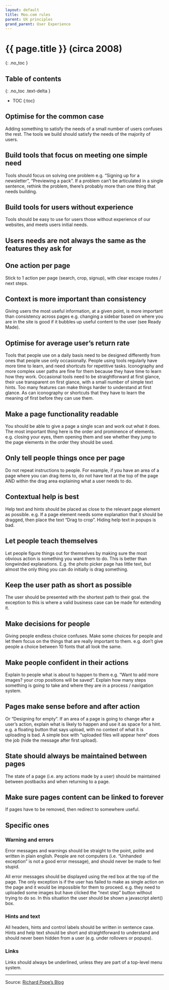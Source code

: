 ```yaml
---
layout: default
title: Moo.com rules 
parent: UX principles
grand_parent: User Experience
---
```


# {{ page.title }} (circa 2008)
{: .no_toc }

## Table of contents
{: .no_toc .text-delta }

- TOC
{:toc}

## Optimise for the common case
Adding something to satisfy the needs of a small number of users confuses the rest. The tools we build should satisfy the needs of the majority of users.

## Build tools that focus on meeting one simple need
Tools should focus on solving one problem e.g. “Signing up for a newsletter”, “Previewing a pack”. If a problem can’t be articulated in a single sentence, rethink the problem, there’s probably more than one thing that needs building.

## Build tools for users without experience
Tools should be easy to use for users those without experience of our websites, and meets users initial needs.

## Users needs are not always the same as the features they ask for

## One action per page
Stick to 1 action per page (search, crop, signup), with clear escape routes / next steps.

## Context is more important than consistency
Giving users the most useful information, at a given point, is more important than consistency across pages e.g. changing a sidebar based on where you are in the site is good if it bubbles up useful content to the user (see Ready Made).

## Optimise for average user’s return rate
Tools that people use on a daily basis need to be designed differently from ones that people use only occasionally.
People using tools regularly have more time to learn, and need shortcuts for repetitive tasks. Iconography and more complex user paths are fine for them because they have time to learn how they work.
Occasional tools need to be straightforward at first glance, their use transparent on first glance, with a small number of simple text hints.
Too many features can make things harder to understand at first glance. As can iconography or shortcuts that they have to learn the meaning of first before they can use them.

## Make a page functionality readable
You should be able to give a page a single scan and work out what it does. The most important thing here is the order and prominence of elements. e.g. closing your eyes, them opening them and see whether they jump to the page elements in the order they should be used.

## Only tell people things once per page
Do not repeat instructions to people. For example, if you have an area
of a page where you can drag items to, do not have text at the top of the page AND within the drag area explaining what a user needs to do.

## Contextual help is best
Help text and hints should be placed as close to the relevant page element as possible. e.g. If a page element needs some explanation
that it should be dragged, then place the text “Drag to crop”. Hiding help text in popups is bad.

## Let people teach themselves
Let people figure things out for themselves by making sure the most
obvious action is something you want them to do. This is better than longwinded explanations. E.g. the photo picker page has little text, but almost the only thing you can do initially is drag something.

## Keep the user path as short as possible
The user should be presented with the shortest path to their goal. the exception to this is where a valid business case can be made for extending it.

## Make decisions for people
Giving people endless choice confuses. Make some choices for people and let them focus on the things that are really important to them. e.g. don’t give people a choice between 10 fonts that all look the same.

## Make people confident in their actions
Explain to people what is about to happen to them e.g. “Want to add more images? your crop positions will be saved”. Explain how many steps something is going to take and where they are in a process / navigation system.

## Pages make sense before and after action
Or “Designing for empty”. If an area of a page is going to change after a user’s action, explain what is likely to happen and use it as space for a hint. e.g. a floating button that says upload, with no context of what it is uploading is bad. A simple box with “uploaded files will appear here” does the job (hide the message after first upload).

## State should always be maintained between pages
The state of a page (i.e. any actions made by a user) should be
maintained between postbacks and when returning to a page.

## Make sure pages content can be linked to forever
If pages have to be removed, then redirect to somewhere useful.

## Specific ones

### Warning and errors
Error messages and warnings should be straight to the point, polite and written in plain english. People are not computers (i.e. “Unhanded exception” is not a good error message), and should never be made to feel stupid.

All error messages should be displayed using the red box at the top of the page. The only exception is if the user has failed to make as single action on the page and it would be impossible for them to proceed. e.g. they need to uploaded some images but have clicked the “next step” button without trying to do so. In this situation the user should be shown a javascript alert() box.

### Hints and text
All headers, hints and control labels should be written in sentence case. Hints and help text should be short and straightforward to understand and should never been hidden from a user (e.g. under rollovers or popups).

### Links
Links should always be underlined, unless they are part of a top-level menu system.

---

Source: [Richard Pope’s Blog](https://richardpope.org/blog/2014/08/02/moo-ux-rules-circa-2008/)